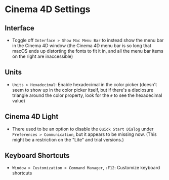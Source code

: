 # Cinema 4D Settings

## Interface

- Toggle off `Interface > Show Mac Menu Bar` to instead show the menu bar in the Cinema 4D window (the Cinema 4D menu bar is so long that macOS ends up distorting the fonts to fit it in, and all the menu bar items on the right are inaccessible)

## Units

- `Units > Hexadecimal`: Enable hexadecimal in the color picker (doesn't seem to show up in the color picker itself, but if there's a disclosure triangle around the color property, look for the `#` to see the hexadecimal value)

## Cinema 4D Light

- There used to be an option to disable the `Quick Start Dialog` under `Preferences > Communication`, but it appears to be missing now. (This might be a restriction on the "Lite" and trial versions.)

## Keyboard Shortcuts

- `Window > Customization > Command Manager`, `⇧F12`: Customize keyboard shortcuts
